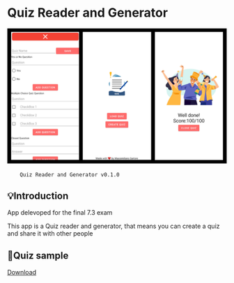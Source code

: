 # Quiz Reader and Generator

![quiz interface](/Resources/quizrg.jpg)

        Quiz Reader and Generator v0.1.0

## 💡Introduction
App delevoped for the final 7.3 exam

This app is a Quiz reader and generator, that means you can create a quiz and share it with other people

## 📝Quiz sample
[Download](/Resources/Quiz_finale.txt)  